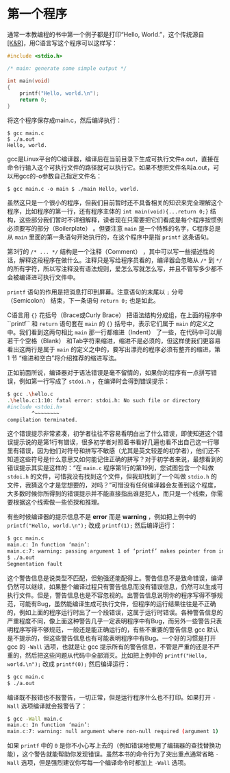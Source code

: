 # 第一个程序

通常一本教编程的书中第一个例子都是打印“Hello, World.”，这个传统源自 [\[K&R\]]()，用C语言写这个程序可以这样写：

```c
#include <stdio.h>

/* main: generate some simple output */

int main(void)
{
    printf("Hello, world.\n");
    return 0;
}
```

将这个程序保存成main.c，然后编译执行：

```text
$ gcc main.c
$ ./a.out
Hello, world.
```

gcc是Linux平台的C编译器，编译后在当前目录下生成可执行文件a.out，直接在命令行输入这个可执行文件的路径就可以执行它。如果不想把文件名叫a.out，可以用gcc的-o参数自己指定文件名：

```text
$ gcc main.c -o main $ ./main Hello, world.
```

虽然这只是一个很小的程序，但我们目前暂时还不具备相关的知识来完全理解这个程序，比如程序的第一行，还有程序主体的 `int main(void){...return 0;}` 结构，这些部分我们暂时不详细解释，读者现在只需要把它们看成是每个程序按惯例必须要写的部分（Boilerplate） 。但要注意 `main` 是一个特殊的名字，C程序总是从 `main` 里面的第一条语句开始执行的，在这个程序中是指 `printf` 这条语句。

第3行的 `/* ... */` 结构是一个注释（Comment） ，其中可以写一些描述性的话，解释这段程序在做什么。注释只是写给程序员看的，编译器会忽略从 `/*` 到 `*/` 的所有字符，所以写注释没有语法规则，爱怎么写就怎么写，并且不管写多少都不会被编译进可执行文件中。

`printf` 语句的作用是把消息打印到屏幕。注意语句的末尾以 `;` 分号（Semicolon） 结束，下一条语句 `return 0;` 也是如此。

C语言用 `{}` 花括号（Brace或Curly Brace） 把语法结构分成组，在上面的程序中\`\`printf\`\` 和 `return` 语句套在 `main` 的 `{}` 括号中，表示它们属于 `main` 的定义之中。我们看到这两句相比 `main` 那一行都缩进（Indent） 了一些，在代码中可以用若干个空格（Blank） 和Tab字符来缩进，缩进不是必须的，但这样使我们更容易看出这两行是属于 `main` 的定义之中的，要写出漂亮的程序必须有整齐的缩进，第 1 节 “缩进和空白”将介绍推荐的缩进写法。

正如前面所说，编译器对于语法错误是毫不留情的，如果你的程序有一点拼写错误，例如第一行写成了 `stdoi.h` ，在编译时会得到错误提示：

```bash
$ gcc .\hello.c
.\hello.c:1:10: fatal error: stdoi.h: No such file or directory
#include <stdoi.h>
        ^~~~~~~~~
compilation terminated.
```

这个错误提示非常紧凑，初学者往往不容易看明白出了什么错误，即使知道这个错误提示说的是第1行有错误，很多初学者对照着书看好几遍也看不出自己这一行哪里有错误，因为他们对符号和拼写不敏感（尤其是英文较差的初学者），他们还不知道这些符号是什么意思又如何能记住正确的拼写？对于初学者来说，最想看到的错误提示其实是这样的：“在 `main.c` 程序第1行的第19列，您试图包含一个叫做 `stdoi.h` 的文件，可惜我没有找到这个文件，但我却找到了一个叫做 `stdio.h` 的文件，我猜这个才是您想要的，对吗？”可惜没有任何编译器会友善到这个程度，大多数时候你所得到的错误提示并不能直接指出谁是犯人，而只是一个线索，你需要根据这个线索做一些侦探和推理。

有些时候编译器的提示信息不是 **error** 而是 **warning** ，例如把上例中的 `printf("Hello, world.\n");` 改成 `printf(1);` 然后编译运行：

```bash
$ gcc main.c
main.c: In function ‘main’:
main.c:7: warning: passing argument 1 of ‘printf’ makes pointer from integer without a cast
$ ./a.out
Segmentation fault
```

这个警告信息是说类型不匹配，但勉强还能配得上。警告信息不是致命错误，编译仍然可以继续，如果整个编译过程只有警告信息而没有错误信息，仍然可以生成可执行文件。但是，警告信息也是不容忽视的。出警告信息说明你的程序写得不够规范，可能有Bug，虽然能编译生成可执行文件，但程序的运行结果往往是不正确的，例如上面的程序运行时出了一个段错误，这属于运行时错误。各种警告信息的严重程度不同，像上面这种警告几乎一定表明程序中有Bug，而另外一些警告只表明程序写得不够规范，一般还是能正确运行的，有些不重要的警告信息 gcc 默认是不提示的，但这些警告信息也有可能表明程序中有Bug。一个好的习惯是打开 gcc 的 `-Wall` 选项，也就是让 gcc 提示所有的警告信息，不管是严重的还是不严重的，然后把这些问题从代码中全部消灭。比如把上例中的 `printf("Hello, world.\n");` 改成 `printf(0);` 然后编译运行：

```bash
$ gcc main.c
$ ./a.out
```

编译既不报错也不报警告，一切正常，但是运行程序什么也不打印。如果打开 `-Wall` 选项编译就会报警告了：

```bash
$ gcc -Wall main.c
main.c: In function ‘main’:
main.c:7: warning: null argument where non-null required (argument 1)
```

如果 `printf` 中的 `0` 是你不小心写上去的（例如错误地使用了编辑器的查找替换功能），这个警告就能帮助你发现错误。虽然本书的命令行为了突出重点通常省略 `-Wall` 选项，但是强烈建议你写每一个编译命令时都加上 `-Wall` 选项。

